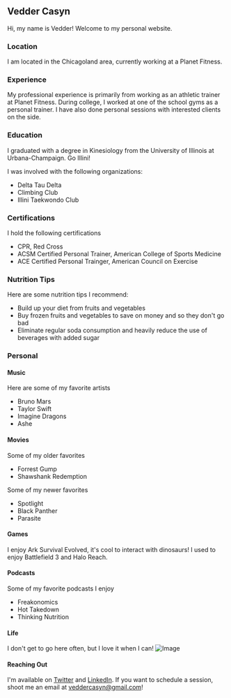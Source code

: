 ## Vedder Casyn

Hi, my name is Vedder! Welcome to my personal website. 

### Location

I am located in the Chicagoland area, currently working at a Planet Fitness.

### Experience

My professional experience is primarily from working as an athletic trainer at Planet Fitness. During college, I worked at one of the school gyms as a personal trainer. I have also done personal sessions with interested clients on the side. 

### Education

I graduated with a degree in Kinesiology from the University of Illinois at Urbana-Champaign. Go Illini!

I was involved with the following organizations:
* Delta Tau Delta
* Climbing Club
* Illini Taekwondo Club

### Certifications

I hold the following certifications
* CPR, Red Cross
* ACSM Certified Personal Trainer, American College of Sports Medicine
* ACE Certified Personal Trainger, American Council on Exercise

### Nutrition Tips

Here are some nutrition tips I recommend:
* Build up your diet from fruits and vegetables
* Buy frozen fruits and vegetables to save on money and so they don't go bad
* Eliminate regular soda consumption and heavily reduce the use of beverages with added sugar


### Personal
#### Music
Here are some of my favorite artists
* Bruno Mars 
* Taylor Swift
* Imagine Dragons
* Ashe

#### Movies
Some of my older favorites
* Forrest Gump
* Shawshank Redemption

Some of my newer favorites
* Spotlight
* Black Panther 
* Parasite

#### Games
I enjoy Ark Survival Evolved, it's cool to interact with dinosaurs!
I used to enjoy Battlefield 3 and Halo Reach. 

#### Podcasts
Some of my favorite podcasts I enjoy
* Freakonomics
* Hot Takedown
* Thinking Nutrition 

#### Life
I don't get to go here often, but I love it when I can!
![Image](https://i.imgur.com/mjK4mwz.png)

#### Reaching Out
I'm available on [Twitter](https://twitter.com/veddercasyn) and [LinkedIn](https://www.linkedin.com/in/vedder-casyn/).
If you want to schedule a session, shoot me an email at veddercasyn@gmail.com!
